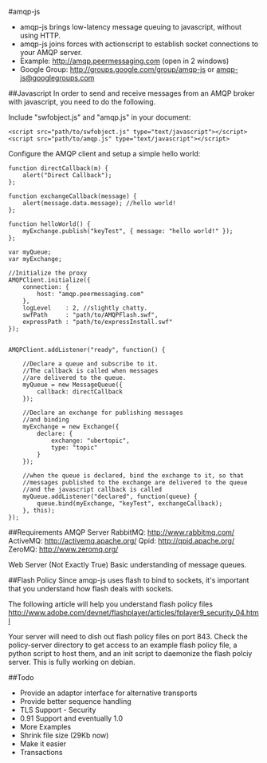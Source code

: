 #amqp-js

* amqp-js brings low-latency message queuing to javascript, without using HTTP.
* amqp-js joins forces with actionscript to establish socket connections to your AMQP server.
* Example: http://amqp.peermessaging.com (open in 2 windows)
* Google Group: http://groups.google.com/group/amqp-js or amqp-js@googlegroups.com

##Javascript
In order to send and receive messages from an AMQP broker with javascript,
you need to do the following.

Include "swfobject.js" and "amqp.js" in your document:

	<script src="path/to/swfobject.js" type="text/javascript"></script>
	<script src="path/to/amqp.js" type="text/javascript"></script>

Configure the AMQP client and setup a simple hello world:

	
	function directCallback(m) {
		alert("Direct Callback");
	};

	function exchangeCallback(message) {
		alert(message.data.message); //hello world!
	};

	function helloWorld() {
		myExchange.publish("keyTest", { message: "hello world!" });
	};

	var myQueue;
	var myExchange;

	//Initialize the proxy
	AMQPClient.initialize({
		connection: {
			host: "amqp.peermessaging.com"
		},
		logLevel	: 2, //slightly chatty.
		swfPath		: "path/to/AMQPFlash.swf",
		expressPath	: "path/to/expressInstall.swf"
	});


	AMQPClient.addListener("ready", function() {

		//Declare a queue and subscribe to it.
		//The callback is called when messages
		//are delivered to the queue.
		myQueue = new MessageQueue({
			callback: directCallback
		});

		//Declare an exchange for publishing messages
		//and binding
		myExchange = new Exchange({
			declare: {
				exchange: "ubertopic",
				type: "topic"
			}
		});

		//when the queue is declared, bind the exchange to it, so that
		//messages published to the exchange are delivered to the queue
		//and the javascript callback is called
		myQueue.addListener("declared", function(queue) {
			queue.bind(myExchange, "keyTest", exchangeCallback);
		}, this);
	});
	


##Requirements
AMQP Server
	RabbitMQ: http://www.rabbitmq.com/
	ActiveMQ: http://activemq.apache.org/
	Qpid: http://qpid.apache.org/
	ZeroMQ: http://www.zeromq.org/

Web Server (Not Exactly True)
Basic understanding of message queues.


##Flash Policy
Since amqp-js uses flash to bind to sockets, it's important that you understand how flash deals with sockets.

The following article will help you understand flash policy files
http://www.adobe.com/devnet/flashplayer/articles/fplayer9_security_04.html

Your server will need to dish out flash policy files on port 843.  Check the policy-server
directory to get access to an example flash policy file, a python script to host them,
and an init script to daemonize the flash polciy server.  This is fully working on debian.

##Todo
* Provide an adaptor interface for alternative transports
* Provide better sequence handling
* TLS Support - Security
* 0.91 Support and eventually 1.0
* More Examples
* Shrink file size (29Kb now)
* Make it easier
* Transactions